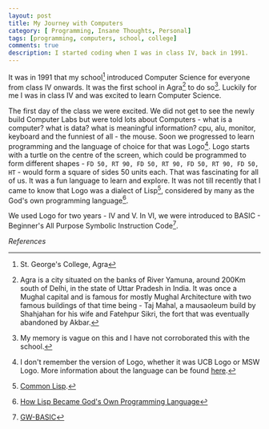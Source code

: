 ```yaml
---
layout: post
title: My Journey with Computers
category: [ Programming, Insane Thoughts, Personal]
tags: [programming, computers, school, college]
comments: true
description: I started coding when I was in class IV, back in 1991. 
---
```


It was in 1991 that my school[^1] introduced Computer Science for everyone from class IV onwards. It was the first school in Agra[^2] to do so[^3]. Luckily for me I was in class IV and was excited to learn Computer Science. 

The first day of the class we were excited. We did not get to see the newly build Computer Labs but were told lots about Computers - what is a computer? what is data? what is meaningful information? cpu, alu, monitor, keyboard and the funniest of all - the mouse. Soon we progressed to learn programming and the language of choice for that was Logo[^4]. Logo starts with a turtle on the centre of the screen, which could be programmed to form different shapes - `FD 50, RT 90, FD 50, RT 90, FD 50, RT 90, FD 50, HT` - would form a square of sides 50 units each. That was fascinating for all of us. It was a fun language to learn and explore. It was not till recently that I came to know that Logo was a dialect of Lisp[^5], considered by many as the God's own programming language[^6]. 

We used Logo for two years - IV and V. In VI, we were introduced to BASIC - Beginner's All Purpose Symbolic Instruction Code[^7]. 



*References* 
[^1]: St. George's College, Agra
[^2]: Agra is a city situated on the banks of River Yamuna, around 200Km south of Delhi, in the state of Uttar Pradesh in India. It was once a Mughal capital and is famous for mostly Mughal Architecture with two famous buildings of that time being - Taj Mahal, a mausaoleum build by Shahjahan for his wife and Fatehpur Sikri, the fort that was eventually abandoned by Akbar.
[^3]: My memory is vague on this and I have not corroborated this with the school. 
[^4]: I don't remember the version of Logo, whether it was UCB Logo or MSW Logo. More information about the language can be found [here](https://el.media.mit.edu/logo-foundation/index.html).
[^5]: [Common Lisp](https://lisp-lang.org).
[^6]: [How Lisp Became God's Own Programming Language](https://twobithistory.org/2018/10/14/lisp.html)
[^7]: [GW-BASIC](https://github.com/microsoft/GW-BASIC)
